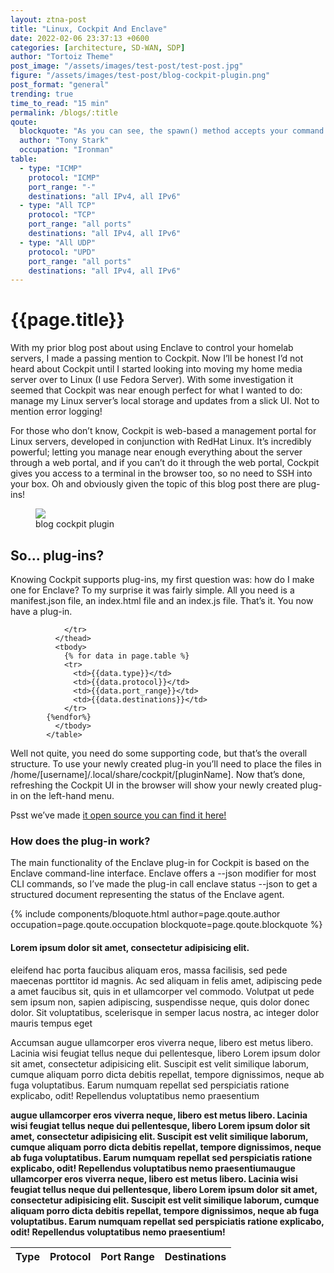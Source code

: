 ```yaml
---
layout: ztna-post
title: "Linux, Cockpit And Enclave"
date: 2022-02-06 23:37:13 +0600
categories: [architecture, SD-WAN, SDP]
author: "Tortoiz Theme"
post_image: "/assets/images/test-post/test-post.jpg"
figure: "/assets/images/test-post/blog-cockpit-plugin.png"
post_format: "general"
trending: true
time_to_read: "15 min"
permalink: /blogs/:title
qoute:
  blockquote: "As you can see, the spawn() method accepts your command as an array of strings. From here it will return any output as a string. The command enclave status --json writes JSON to stdout so that gives us easy access to the data, which is easily parsed into JS Object and can then be manipulated as you’d expect."
  author: "Tony Stark"
  occupation: "Ironman"
table:
  - type: "ICMP"
    protocol: "ICMP"
    port_range: "-"
    destinations: "all IPv4, all IPv6"
  - type: "All TCP"
    protocol: "TCP"
    port_range: "all ports"
    destinations: "all IPv4, all IPv6"
  - type: "All UDP"
    protocol: "UPD"
    port_range: "all ports"
    destinations: "all IPv4, all IPv6"
---
```


<h1>{{page.title}}</h1>
<p>With my prior blog post about using Enclave to control your homelab servers, I made a passing mention to Cockpit. Now I’ll be honest I’d not heard about Cockpit until I started looking into moving my home media server over to Linux (I use Fedora Server). With some investigation it seemed that Cockpit was near enough perfect for what I wanted to do: manage my Linux server’s local storage and updates from a slick UI. Not to mention error logging!</p>

<p>For those who don’t know, Cockpit is web-based a management portal for Linux servers, developed in conjunction with RedHat Linux. It’s incredibly powerful; letting you manage near enough everything about the server through a web portal, and if you can’t do it through the web portal, Cockpit gives you access to a terminal in the browser too, so no need to SSH into your box. Oh and obviously given the topic of this blog post there are plug-ins! </p>

<figure> 
<img src="{{page.figure}}">
<figcaption> blog cockpit plugin</figcaption>
</figure>

<h2>So… plug-ins?</h2> 
<p> Knowing Cockpit supports plug-ins, my first question was: how do I make one for Enclave? To my surprise it was fairly simple. All you need is a manifest.json file, an index.html file and an index.js file. That’s it. You now have a plug-in.</p>
 
  <table>
              <thead>
                <tr>
                  <th scope="col">Type</th>
                  <th scope="col">Protocol</th>
                  <th scope="col">Port Range</th>
                  <th scope="col">Destinations</th>
           
                </tr>
              </thead>
              <tbody>
                {% for data in page.table %}
                <tr>
                  <td>{{data.type}}</td>
                  <td>{{data.protocol}}</td>
                  <td>{{data.port_range}}</td>
                  <td>{{data.destinations}}</td>
                </tr>
            {%endfor%}
              </tbody>
            </table>

<p>Well not quite, you need do some supporting code, but that’s the overall structure. To use your newly created plug-in you’ll need to place the files in /home/[username]/.local/share/cockpit/[pluginName]. Now that’s done, refreshing the Cockpit UI in the browser will show your newly created plug-in on the left-hand menu.</p>

<p>Psst we’ve made <a href="#">it open source you can find it here! </a> </p>

<h3>How does the plug-in work?</h3>

<p>The main functionality of the Enclave plug-in for Cockpit is based on the Enclave command-line interface. Enclave offers a --json modifier for most CLI commands, so I’ve made the plug-in call enclave status --json to get a structured document representing the status of the Enclave agent.</p>

{% include components/bloquote.html author=page.qoute.author occupation=page.qoute.occupation blockquote=page.qoute.blockquote %}

<h4>Lorem ipsum dolor sit amet, consectetur adipisicing elit.</h4>
<p>eleifend hac porta faucibus aliquam eros, massa facilisis, sed pede maecenas porttitor id magnis. Ac sed aliquam in felis amet, adipiscing pede a amet faucibus sit, quis in et ullamcorper vel commodo. Volutpat ut pede sem ipsum non, sapien adipiscing, suspendisse neque, quis dolor donec dolor. Sit voluptatibus, scelerisque in semper lacus nostra, ac integer dolor mauris tempus eget</p>

Accumsan augue ullamcorper eros viverra neque, libero est metus libero. Lacinia wisi feugiat tellus neque dui pellentesque, libero Lorem ipsum dolor sit amet, consectetur adipisicing elit. Suscipit est velit similique laborum, cumque aliquam porro dicta debitis repellat, tempore dignissimos, neque ab fuga voluptatibus. Earum numquam repellat sed perspiciatis ratione explicabo, odit! Repellendus voluptatibus nemo praesentium

<b>augue ullamcorper eros viverra neque, libero est metus libero. Lacinia wisi feugiat tellus neque dui pellentesque, libero Lorem ipsum dolor sit amet, consectetur adipisicing elit. Suscipit est velit similique laborum, cumque aliquam porro dicta debitis repellat, tempore dignissimos, neque ab fuga voluptatibus. Earum numquam repellat sed perspiciatis ratione explicabo, odit! Repellendus voluptatibus nemo praesentiumaugue ullamcorper eros viverra neque, libero est metus libero. Lacinia wisi feugiat tellus neque dui pellentesque, libero Lorem ipsum dolor sit amet, consectetur adipisicing elit. Suscipit est velit similique laborum, cumque aliquam porro dicta debitis repellat, tempore dignissimos, neque ab fuga voluptatibus. Earum numquam repellat sed perspiciatis ratione explicabo, odit! Repellendus voluptatibus nemo praesentium! </b>
